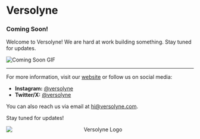 # Versolyne

### Coming Soon!

Welcome to Versolyne! We are hard at work building something. Stay tuned for updates.

![Coming Soon GIF](https://media.giphy.com/media/0jzKx0JIwHHZ404zrq/giphy.gif)

---

For more information, visit our [website](https://www.versolyne.com) or follow us on social media:

- **Instagram:** [@versolyne](https://www.instagram.com/versolyne)
- **Twitter/X:** [@versolyne](https://www.twitter.com/versolyne)

You can also reach us via email at [hi@versolyne.com](mailto:hi@versolyne.com).

Stay tuned for updates!

<div style="text-align: center; width: '100vw'; display: 'flex'; justify-content:'center';">
  <img src="https://www.versolyne.com/favicon.ico" alt="Versolyne Logo" style="display: block; margin: auto;" />
</div>
